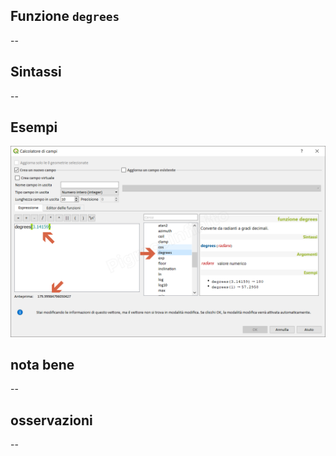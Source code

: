 ## Funzione `degrees`

--

## Sintassi

--

## Esempi

<img src="/img/matematica/degrees/degrees1.png">

## nota bene

--

## osservazioni

--